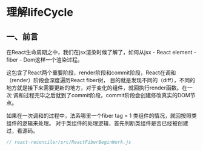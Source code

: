 # 理解lifeCycle

## 一、前言

在React生命周期之中，我们在jsx渲染时候了解了，如何从jsx - React element - fiber - Dom这样一个渲染过程。

这包含了React两个重要阶段，render阶段和commit阶段，React在调和（render）阶段会深度遍历React fiber树，
目的就是发现不同的（diff），不同的地方就是接下来需要更新的地方，对于变化的组件，就回执行render函数。在一次
调和过程完毕之后就到了commit阶段，commit阶段会创建修改真实的DOM节点。

如果在一次调和的过程中，法系哪里一个fiber tag = 1 类组件的情况，就回按照类组件的逻辑来处理。
对于类组件的处理逻辑，首先判断类组件是否已经被创建过，看源码。

```js  {1}
// react-reconciler/src/ReactFiberBeginWork.js


```
